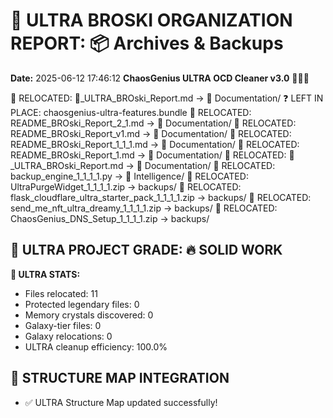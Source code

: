 # 🌌 ULTRA BROSKI ORGANIZATION REPORT: 📦 Archives & Backups
**Date:** 2025-06-12 17:46:12
**ChaosGenius ULTRA OCD Cleaner v3.0** 🧠💜🌌

📁 RELOCATED: 🌌_ULTRA_BROski_Report.md → 📝 Documentation/
❓ LEFT IN PLACE: chaosgenius-ultra-features.bundle
📁 RELOCATED: README_BROski_Report_2_1.md → 📝 Documentation/
📁 RELOCATED: README_BROski_Report_v1.md → 📝 Documentation/
📁 RELOCATED: README_BROski_Report_1_1_1.md → 📝 Documentation/
📁 RELOCATED: README_BROski_Report_1.md → 📝 Documentation/
📁 RELOCATED: 🌌_ULTRA_BROski_Report.md → 📝 Documentation/
📁 RELOCATED: backup_engine_1_1_1_1.py → 🧠 Intelligence/
📁 RELOCATED: UltraPurgeWidget_1_1_1_1.zip → backups/
📁 RELOCATED: flask_cloudflare_ultra_starter_pack_1_1_1_1.zip → backups/
📁 RELOCATED: send_me_nft_ultra_dreamy_1_1_1_1.zip → backups/
📁 RELOCATED: ChaosGenius_DNS_Setup_1_1_1_1.zip → backups/

## 🌌 ULTRA PROJECT GRADE: 🔥 SOLID WORK
**🧠 ULTRA STATS:**
- Files relocated: 11
- Protected legendary files: 0
- Memory crystals discovered: 0
- Galaxy-tier files: 0
- Galaxy relocations: 0
- ULTRA cleanup efficiency: 100.0%

## 🔄 STRUCTURE MAP INTEGRATION
- ✅ ULTRA Structure Map updated successfully!